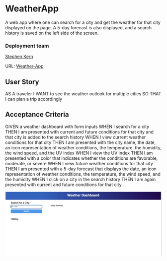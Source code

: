 # WeatherApp

A web app where one can search for a city and get the weather for that city displayed on the page. A 5-day forecast is also displayed, and a search history is saved on the left side of the screen. 

### Deployment team

[Stephen Kern](https://github.com/stephen-kern)

URL: [Weather-App](https://stephen-kern.github.io/Weather-App/)

## User Story

AS A traveler
I WANT to see the weather outlook for multiple cities
SO THAT I can plan a trip accordingly

## Acceptance Criteria

GIVEN a weather dashboard with form inputs
WHEN I search for a city
THEN I am presented with current and future conditions for that city and that city is added to the search history
WHEN I view current weather conditions for that city
THEN I am presented with the city name, the date, an icon representation of weather conditions, the temperature, the humidity, the wind speed, and the UV index
WHEN I view the UV index
THEN I am presented with a color that indicates whether the conditions are favorable, moderate, or severe
WHEN I view future weather conditions for that city
THEN I am presented with a 5-day forecast that displays the date, an icon representation of weather conditions, the temperature, the wind speed, and the humidity
WHEN I click on a city in the search history
THEN I am again presented with current and future conditions for that city

![Screenshot](/images/weatherappSC.png)